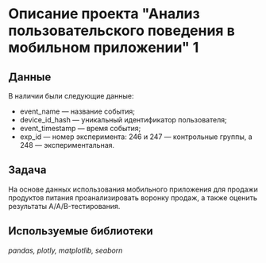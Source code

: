 # Описание проекта "Анализ пользовательского поведения в мобильном приложении" 1

## Данные
В наличии были следующие данные:

* event_name — название события;
* device_id_hash — уникальный идентификатор пользователя;
* event_timestamp — время события;
* exp_id — номер эксперимента: 246 и 247 — контрольные группы, а 248 — экспериментальная.

## Задача
На основе данных использования мобильного приложения для продажи продуктов питания проанализировать воронку продаж, а также оценить результаты A/A/B-тестирования.

## Используемые библиотеки
*pandas, plotly, matplotlib, seaborn*
